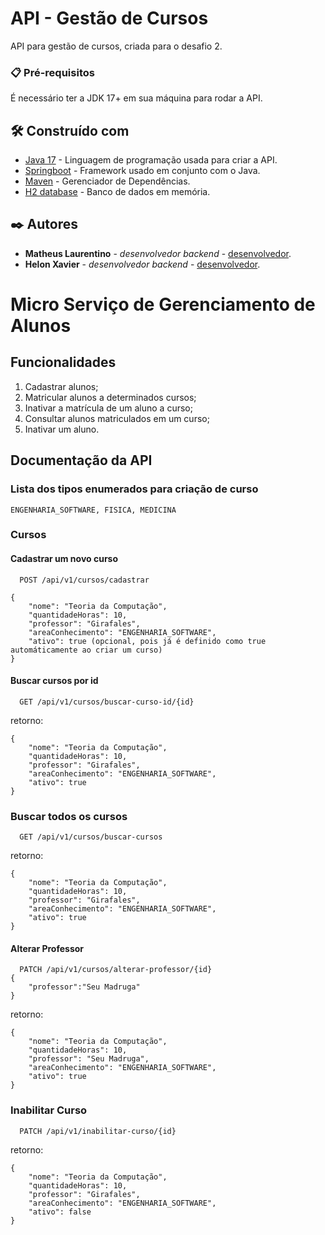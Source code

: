 # API - Gestão de Cursos

API para gestão de cursos, criada para o desafio 2.

### 📋 Pré-requisitos

É necessário ter a JDK 17+ em sua máquina para rodar a API.

## 🛠️ Construído com

* [Java 17](https://www.java.com/pt-BR/) - Linguagem de programação usada para criar a API.
* [Springboot](https://spring.io) - Framework usado em conjunto com o Java.
* [Maven](https://maven.apache.org/) - Gerenciador de Dependências.
* [H2 database](https://www.h2database.com/html/main.html) - Banco de dados em memória.

## ✒️ Autores

* **Matheus Laurentino** - *desenvolvedor backend* - [desenvolvedor](https://github.com/MathLaurentino).
* **Helon Xavier** - *desenvolvedor backend* - [desenvolvedor](https://github.com/Helon21).

# Micro Serviço de Gerenciamento de Alunos

## Funcionalidades 

1. Cadastrar alunos;
2. Matricular alunos a determinados cursos;
3. Inativar a matrícula de um aluno a curso;
4. Consultar alunos matriculados em um curso;
5. Inativar um aluno.

## Documentação da API

### Lista dos tipos enumerados para criação de curso

```
ENGENHARIA_SOFTWARE, FISICA, MEDICINA
```

### Cursos

#### Cadastrar um novo curso

```http
  POST /api/v1/cursos/cadastrar
```
```
{ 
    "nome": "Teoria da Computação",
    "quantidadeHoras": 10,
    "professor": "Girafales",
    "areaConhecimento": "ENGENHARIA_SOFTWARE",
    "ativo": true (opcional, pois já é definido como true automáticamente ao criar um curso)
}
```

#### Buscar cursos por id

```http
  GET /api/v1/cursos/buscar-curso-id/{id}
```
retorno:
```
{
    "nome": "Teoria da Computação",
    "quantidadeHoras": 10,
    "professor": "Girafales",
    "areaConhecimento": "ENGENHARIA_SOFTWARE",
    "ativo": true
}
```

### Buscar todos os cursos

```http
  GET /api/v1/cursos/buscar-cursos
```
retorno:
```
{
    "nome": "Teoria da Computação",
    "quantidadeHoras": 10,
    "professor": "Girafales",
    "areaConhecimento": "ENGENHARIA_SOFTWARE",
    "ativo": true
}
```

#### Alterar Professor

```http
  PATCH /api/v1/cursos/alterar-professor/{id}
{
    "professor":"Seu Madruga"
}
```
retorno:
```
{
    "nome": "Teoria da Computação",
    "quantidadeHoras": 10,
    "professor": "Seu Madruga",
    "areaConhecimento": "ENGENHARIA_SOFTWARE",
    "ativo": true
}
```

### Inabilitar Curso

```http
  PATCH /api/v1/inabilitar-curso/{id}
```
retorno:
```
{
    "nome": "Teoria da Computação",
    "quantidadeHoras": 10,
    "professor": "Girafales",
    "areaConhecimento": "ENGENHARIA_SOFTWARE",
    "ativo": false
}
